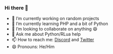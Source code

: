 ### Hi there 👋
- 🔭 I’m currently working on random projects
- 🌱 I’m currently learning PHP and a bit of Python
- 👯 I’m looking to collaborate on anything 😄
- 💬 Ask me about Python/RLua help
- 📫 How to reach me: [Discord](https://www.discord.com/users/267139558125076480) and [Twitter](https://twitter.com/Cool_ShowTTV)
- 😄 Pronouns: He/Him

<!--
- ⚡ Fun fact: I hate my self :)
-->
